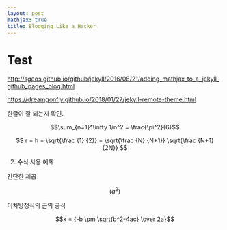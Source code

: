 ```yaml
---
layout: post
mathjax: true
title: Blogging Like a Hacker
---
```


# Test

http://sgeos.github.io/github/jekyll/2016/08/21/adding_mathjax_to_a_jekyll_github_pages_blog.html

https://dreamgonfly.github.io/2018/01/27/jekyll-remote-theme.html

한글이 잘 되는지 확인.

$$\sum_{n=1}^\infty 1/n^2 = \frac{\pi^2}{6}$$

$$ r = h = \sqrt{\frac {1} {2}} = \sqrt{\frac {N} {N+1}} \sqrt{\frac {N+1} {2N}} $$

2. 수식 사용 예제

간단한 제곱

$$( a^2 )$$

이차방정식의 근의 공식

$$x = {-b \pm \sqrt{b^2-4ac} \over 2a}$$
